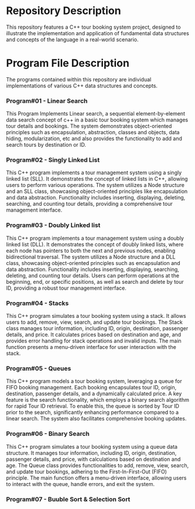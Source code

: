 # Repository Description
This repository features a C++ tour booking system project, designed to illustrate the implementation and application of fundamental data structures and concepts of the language in a real-world scenario.
# Program File Description
The programs contained within this repository are individual implementations of various C++ data structures and concepts.
### Program#01 - Linear Search
This Program Implements Linear search, a sequential element-by-element data search concept of c++ in a basic tour booking system which manages tour details and bookings. The system demonstrates object-oriented principles such as encapsulation, abstraction, classes and objects, data hiding, modularization, etc and also provides the functionality to add and search tours by destination or ID.
### Program#02 - Singly Linked List
This C++ program implements a tour management system using a singly linked list (SLL). It demonstrates the concept of linked lists in C++, allowing users to perform various operations. The system utilizes a Node structure and an SLL class, showcasing object-oriented principles like encapsulation and data abstraction. Functionality includes inserting, displaying, deleting, searching, and counting tour details, providing a comprehensive tour management interface.
### Program#03 - Doubly Linked list
This C++ program implements a tour management system using a doubly linked list (DLL). It demonstrates the concept of doubly linked lists, where each node has pointers to both the next and previous nodes, enabling bidirectional traversal. The system utilizes a Node structure and a DLL class, showcasing object-oriented principles such as encapsulation and data abstraction. Functionality includes inserting, displaying, searching, deleting, and counting tour details. Users can perform operations at the beginning, end, or specific positions, as well as search and delete by tour ID, providing a robust tour management interface.
### Program#04 - Stacks
This C++ program simulates a tour booking system using a stack. It allows users to add, remove, view, search, and update tour bookings. The Stack class manages tour information, including ID, origin, destination, passenger details, and price. It calculates prices based on destination and age, and provides error handling for stack operations and invalid inputs. The main function presents a menu-driven interface for user interaction with the stack.
### Program#05 - Queues
This C++ program models a tour booking system, leveraging a queue for FIFO booking management. Each booking encapsulates tour ID, origin, destination, passenger details, and a dynamically calculated price. A key feature is the search functionality, which employs a binary search algorithm for rapid Tour ID retrieval. To enable this, the queue is sorted by Tour ID prior to the search, significantly enhancing performance compared to a linear search. The system also facilitates comprehensive booking updates.
### Program#06 - Binary Search
This C++ program simulates a tour booking system using a queue data structure. It manages tour information, including ID, origin, destination, passenger details, and price, with calculations based on destination and age. The Queue class provides functionalities to add, remove, view, search, and update tour bookings, adhering to the First-In-First-Out (FIFO) principle. The main function offers a menu-driven interface, allowing users to interact with the queue, handle errors, and exit the system.
### Program#07 - Buuble Sort & Selection Sort
